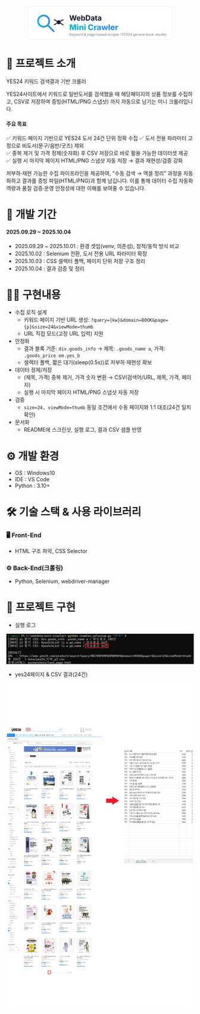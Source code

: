 <p align="center">
  <img src="assets/webdata-mini-crawler-logo.svg" height="90" alt="WebData Mini Crawler logo">
</p>

# 🔎 프로젝트 소개

YES24 키워드 검색결과 기반 크롤러 

YES24사이트에서 키워드로 일반도서를 검색했을 때 해당페이지의 상품 정보를 수집하고, CSV로 저장하며 증빙(HTML/PNG 스냅샷) 까지 자동으로 남기는 미니 크롤러입니다.

#### 주요 목표 
✅ 키워드·페이지 기반으로 YES24 도서 24건 단위 정확 수집 
✅ 도서 전용 파라미터 고정으로 비도서(문구/음반/굿즈) 제외  
✅ 중복 제거 및 가격 정제(숫자화) 후 CSV 저장으로 바로 활용 가능한 데이터셋 제공 
✅ 실행 시 마지막 페이지 HTML/PNG 스냅샷 자동 저장 → 결과 재현성/검증 강화  

저부하·재현 가능한 수집 파이프라인을 제공하여, “수동 검색 → 엑셀 정리” 과정을 자동화하고 결과를 증빙 파일(HTML/PNG)과 함께 남깁니다. 이를 통해 데이터 수집 자동화 역량과 품질 검증·운영 안정성에 대한 이해를 보여줄 수 있습니다.

# 📆 개발 기간

#### 2025.09.29 ~ 2025.10.04

*   2025.09.29 ~ 2025.10.01 : 환경 셋업(venv, 의존성), 정적/동적 방식 비교
*   2025.10.02 : Selenium 전환, 도서 전용 URL 파라미터 확정
*   2025.10.03 : CSS 셀렉터 폴백, 페이지 단위 저장 구조 정리
*   2025.10.04 : 결과 검증 및 정리

# 👨‍💻 구현내용

*   수집 로직 설계
    - 키워드·페이지 기반 URL 생성:
    `?query={kw}&domain=BOOK&page={p}&size=24&viewMode=thumb`
    - URL 직접 모드(고정 URL 입력) 지원
*   안정화
    - 결과 블록 기준: `div.goods_info` → 제목: `.goods_name a`, 가격: `.goods_price em.yes_b`
    - 셀렉터 폴백, 짧은 대기(sleep(0.5s))로 저부하·재현성 확보
*   데이터 정제/저장
    - (제목, 가격) 중복 제거, 가격 숫자 변환 → CSV(검색어/URL, 제목, 가격, 페이지)
    - 실행 시 마지막 페이지 HTML/PNG 스냅샷 자동 저장
*   검증
    - `size=24, viewMode=thumb` 동일 조건에서 수동 페이지와 1:1 대조(24건 일치 확인)
*   문서화
    - README에 스크린샷, 실행 로그, 결과 CSV 샘플 반영  


# ⚙️ 개발 환경

*   OS : Windows10
*   IDE : VS Code
*   Python : 3.10+



# 🛠️ 기술 스택 & 사용 라이브러리

### 🖥️ Front-End

*   HTML 구조 파악, CSS Selector

### ⚙️ Back-End(크롤링)

*   Python, Selenium, webdriver-manager



# 📸 프로젝트 구현

*   실행 로그

<p align="center">
  <img src="screenshots/crawler-log.png" width="900" alt="실행 로그">
</p>


*   yes24페이지 & CSV 결과(24건)

<p align="center">
  <img src="screenshots/crawler-screenshot2.png" width="900" alt="CSV 결과 24건">
</p>
